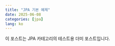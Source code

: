 ```yaml
---
title: "JPA 기본 예제"
date: 2025-06-08
categories: [jpa]
lang: ko
---
```


이 포스트는 JPA 카테고리의 테스트용 더미 포스트입니다.
